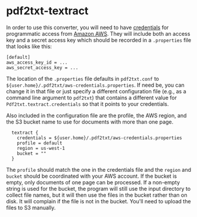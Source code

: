 # pdf2txt-textract

In order to use this converter, you will need to have [credentials](https://docs.aws.amazon.com/general/latest/gr/aws-sec-cred-types.html#access-keys-and-secret-access-keys) for programmatic access from [Amazon AWS](https://aws.amazon.com/).  They will include both an access key and a secret access key which should be recorded in a `.properties` file that looks like this:

```properties
[default]
aws_access_key_id = ...
aws_secret_access_key = ...
```

The location of the `.properties` file defaults in `pdf2txt.conf` to `${user.home}/.pdf2txt/aws-credentials.properties`.  If need be, you can change it in that file or just specify a different configuration file (e.g., as a command line argument to `pdf2txt`) that contains a different value for `Pdf2txt.textract.credentials` so that it points to your credentials.

Also included in the configuration file are the profile, the AWS region, and the S3 bucket name to use for documents with more than one page.

```
  textract {
    credentials = ${user.home}/.pdf2txt/aws-credentials.properties
    profile = default
    region = us-west-1
    bucket = ""
  }
```

The `profile` should match the one in the credentials file and the `region` and `bucket` should be coordinated with your AWS account.  If the bucket is empty, only documents of one page can be processed.  If a non-empty string is used for the bucket, the program will still use the input directory to collect file names, but it will then use the files in the bucket rather than on disk.  It will complain if the file is not in the bucket.  You'll need to upload the files to S3 manually.
